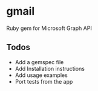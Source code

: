 # gmail

Ruby gem for Microsoft Graph API

## Todos

- Add a gemspec file
- Add Installation instructions
- Add usage examples
- Port tests from the app
